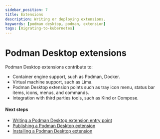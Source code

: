 ```yaml
---
sidebar_position: 7
title: Extensions
description: Writing or deploying extensions.
keywords: [podman desktop, podman, extension]
tags: [migrating-to-kubernetes]
---
```


# Podman Desktop extensions

Podman Desktop extensions contribute to:

- Container engine support, such as Podman, Docker.
- Virtual machine support, such as Lima.
- Podman Desktop extension points such as tray icon menu, status bar items, icons, menus, and commands.
- Integration with third parties tools, such as Kind or Compose.

#### Next steps

- [Writing a Podman Desktop extension entry point](/docs/extensions/write)
- [Publishing a Podman Desktop extension](/docs/extensions/publish)
- [Installing a Podman Desktop extension](/docs/extensions/install)
